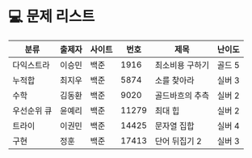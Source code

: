 # 💻 문제 리스트

|분류|출제자|사이트|번호|제목|난이도|
|---|---|---|---|---|---|
|다익스트라|이승민|백준|1916|최소비용 구하기|골드 5|
|누적합|최지우|백준|5874|소를 찾아라|실버 3|
|수학|김동환|백준|9020|골드바흐의 추측|실버 2|
|우선순위 큐|윤예리|백준|11279|최대 힙|실버 2|
|트라이|이권민|백준|14425|문자열 집합|실버 4|
|구현|정훈|백준|17413|단어 뒤집기 2|실버 3|
